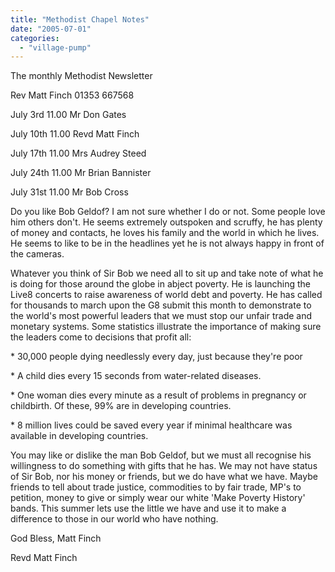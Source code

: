 ```yaml
---
title: "Methodist Chapel Notes"
date: "2005-07-01"
categories: 
  - "village-pump"
---
```


The monthly Methodist Newsletter

Rev Matt Finch 01353 667568

July 3rd 11.00 Mr Don Gates

July 10th 11.00 Revd Matt Finch

July 17th 11.00 Mrs Audrey Steed

July 24th 11.00 Mr Brian Bannister

July 31st 11.00 Mr Bob Cross

Do you like Bob Geldof? I am not sure whether I do or not. Some people love him others don't. He seems extremely outspoken and scruffy, he has plenty of money and contacts, he loves his family and the world in which he lives. He seems to like to be in the headlines yet he is not always happy in front of the cameras.

Whatever you think of Sir Bob we need all to sit up and take note of what he is doing for those around the globe in abject poverty. He is launching the Live8 concerts to raise awareness of world debt and poverty. He has called for thousands to march upon the G8 submit this month to demonstrate to the world's most powerful leaders that we must stop our unfair trade and monetary systems. Some statistics illustrate the importance of making sure the leaders come to decisions that profit all:

\* 30,000 people dying needlessly every day, just because they're poor

\* A child dies every 15 seconds from water-related diseases.

\* One woman dies every minute as a result of problems in pregnancy or childbirth. Of these, 99% are in developing countries.

\* 8 million lives could be saved every year if minimal healthcare was available in developing countries.

You may like or dislike the man Bob Geldof, but we must all recognise his willingness to do something with gifts that he has. We may not have status of Sir Bob, nor his money or friends, but we do have what we have. Maybe friends to tell about trade justice, commodities to by fair trade, MP's to petition, money to give or simply wear our white 'Make Poverty History' bands. This summer lets use the little we have and use it to make a difference to those in our world who have nothing.

God Bless, Matt Finch

Revd Matt Finch
